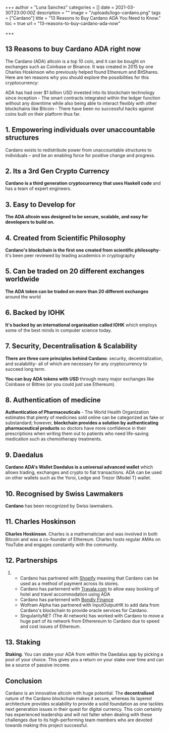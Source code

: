 +++
author = "Luna Sanchez"
categories = []
date = 2021-03-30T23:00:00Z
description = ""
image = "/uploads/logo-cardano.png"
tags = ["Cardano"]
title = "13 Reasons to Buy Cardano ADA You Need to Know."
toc = true
url = "13-reasons-to-buy-cardano-ada-now"

+++
## 13 Reasons to buy Cardano ADA right now

The Cardano (ADA) altcoin is a top 10 coin, and it can be bought on exchanges such as Coinbase or Binance. It was created in 2015 by one Charles Hoskinson who previously helped found Ethereum and BitShares. Here are ten reasons why you should explore the possibilities for this cryptocurrency:

ADA has had over $1 billion USD invested into its blockchain technology since inception - The smart contracts integrated within the ledger function without any downtime while also being able to interact flexibly with other blockchains like Bitcoin - There have been no successful hacks against coins built on their platform thus far.

## 1. Empowering individuals over unaccountable structures

Cardano exists to redistribute power from unaccountable structures to individuals – and be an enabling force for positive change and progress.

## 2. Its a 3rd Gen Crypto Currency

**Cardano is a third generation cryptocurrency that uses Haskell code** and has a team of expert engineers.

## 3. Easy to Develop for

**The ADA altcoin was designed to be secure, scalable, and easy for developers to build on.**

## 4. Created from Scientific Philosophy

**Cardano's blockchain is the first one created from scientific philosophy**- it's been peer reviewed by leading academics in cryptography

## 5. Can be traded on 20 different exchanges worldwide

**The ADA token can be traded on more than 20 different exchanges** around the world

## 6. Backed by IOHK

**It's backed by an international organisation called IOHK** which employs some of the best minds in computer science today.

## 7. Security, Decentralisation & Scalability

**There are three core principles behind Cardano**: security, decentralization, and scalability- all of which are necessary for any cryptocurrency to succeed long term.

**You can buy ADA tokens with USD** through many major exchanges like Coinbase or Bittrex (or you could just use Ethereum).

## 8. Authentication of medicine

**Authentication of Pharmaceuticals** - The World Health Organization estimates that plenty of medicines sold online can be categorized as fake or substandard; however, **blockchain provides a solution by authenticating pharmaceutical products** so doctors have more confidence in their prescriptions when writing them out to patients who need life-saving medication such as chemotherapy treatments.

## 9. Daedalus

**Cardano ADA's Wallet Daedalus is a universal advanced wallet** which allows trading, exchanges and crypto to fiat transactions.  ADA can be used on other wallets such as the Yoroi, Ledge and Trezor (Model T) wallet.

## 10. Recognised by Swiss Lawmakers

**Cardano** has been recognized by Swiss lawmakers.

## 11. Charles Hoskinson

**Charles Hoskinson**.  Charles is a mathematician and was involved in both Bitcoin and was a co-founder of Ethereum.  Charles hosts regular AMAs on YouTube and engages constantly with the community.

## 12. Partnerships

1. 
   * Cardano has partnered with [Shopify](https://www.shopify.com/) meaning that Cardano can be used as a method of payment across its stores.
   * Cardano has parternerd with [Travala.com](https://www.travala.com/) to allow easy booking of hotel and travel accommodation using ADA
   * Cardano has parternerd with [Bondly Finance](https://bondly.finance/)
   * Wolfram Alpha has partnered with InputOutputHK to add data from Cardano's blockchain to provide oracle services for Cardano.
   * SingularityNET (The AI network) has worked with Cardano to move a huge part of its network from Etherereum to Cardano due to speed and cost issues of Ethereum.

## 13. Staking

**Staking**. You can stake your ADA from within the Daedalus app by picking a pool of your choice.  This gives you a return on your stake over time and can be a source of passive income.

## Conclusion

Cardano is an innovative altcoin with huge potential. The **decentralised** nature of the Cardano blockchain makes it secure, whereas its layered architecture provides scalability to provide a solid foundation as one tackles next generation issues in their quest for digital currency. This coin certainly has experienced leadership and will not falter when dealing with these challenges due to its high-performing team members who are devoted towards making this project successful.